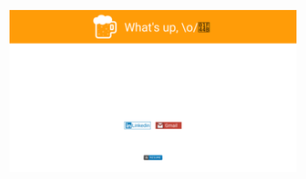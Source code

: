 [![Top Langs](https://raw.githubusercontent.com/RafaelOFreitas/RafaelOFreitas/e90548faebd0bcfb632c74b4fa936ff58d51dcdd/profile.svg)](https://raw.githubusercontent.com/RafaelOFreitas/RafaelOFreitas/e90548faebd0bcfb632c74b4fa936ff58d51dcdd/profile.svg)
